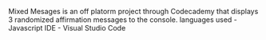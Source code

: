 Mixed Mesages is an off platorm project through Codecademy that displays 3 randomized affirmation messages to the console. 
languages used - Javascript
IDE - Visual Studio Code
